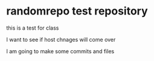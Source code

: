 # randomrepo test repository
this is a test for class

I want to see if host chnages will come over

I am going to make some commits and files
